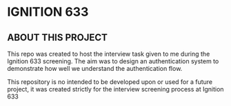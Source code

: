 # IGNITION 633

## ABOUT THIS PROJECT

This repo was created to host the interview task given to me during the Ignition 633 screening. The aim was to design an authentication system to demonstrate how well we understand the authentication flow.

This repository is no intended to be developed upon or used for a future project, it was created strictly for the interview screening process at Ignition 633
